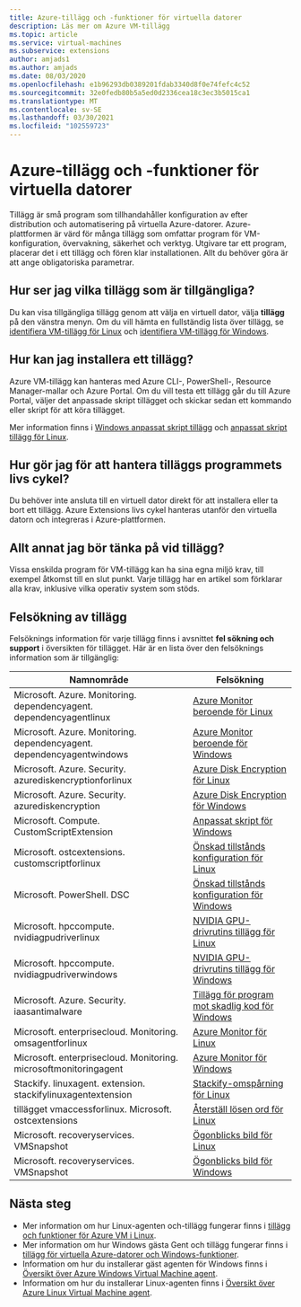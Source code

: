 ```yaml
---
title: Azure-tillägg och -funktioner för virtuella datorer
description: Läs mer om Azure VM-tillägg
ms.topic: article
ms.service: virtual-machines
ms.subservice: extensions
author: amjads1
ms.author: amjads
ms.date: 08/03/2020
ms.openlocfilehash: e1b96293db0389201fdab3340d8f0e74fefc4c52
ms.sourcegitcommit: 32e0fedb80b5a5ed0d2336cea18c3ec3b5015ca1
ms.translationtype: MT
ms.contentlocale: sv-SE
ms.lasthandoff: 03/30/2021
ms.locfileid: "102559723"
---
```

# <a name="azure-virtual-machine-extensions-and-features"></a>Azure-tillägg och -funktioner för virtuella datorer
Tillägg är små program som tillhandahåller konfiguration av efter distribution och automatisering på virtuella Azure-datorer. Azure-plattformen är värd för många tillägg som omfattar program för VM-konfiguration, övervakning, säkerhet och verktyg. Utgivare tar ett program, placerar det i ett tillägg och fören klar installationen. Allt du behöver göra är att ange obligatoriska parametrar. 

## <a name="how-can-i-find-what-extensions-are-available"></a>Hur ser jag vilka tillägg som är tillgängliga?
Du kan visa tillgängliga tillägg genom att välja en virtuell dator, välja **tillägg** på den vänstra menyn. Om du vill hämta en fullständig lista över tillägg, se [identifiera VM-tillägg för Linux](features-linux.md) och [identifiera VM-tillägg för Windows](features-windows.md).

## <a name="how-can-i-install-an-extension"></a>Hur kan jag installera ett tillägg?
Azure VM-tillägg kan hanteras med Azure CLI-, PowerShell-, Resource Manager-mallar och Azure Portal. Om du vill testa ett tillägg går du till Azure Portal, väljer det anpassade skript tillägget och skickar sedan ett kommando eller skript för att köra tillägget.

Mer information finns i [Windows anpassat skript tillägg](custom-script-windows.md) och [anpassat skript tillägg för Linux](custom-script-linux.md).

## <a name="how-do-i-manage-extension-application-lifecycle"></a>Hur gör jag för att hantera tilläggs programmets livs cykel?
Du behöver inte ansluta till en virtuell dator direkt för att installera eller ta bort ett tillägg. Azure Extensions livs cykel hanteras utanför den virtuella datorn och integreras i Azure-plattformen.

## <a name="anything-else-i-should-be-thinking-about-for-extensions"></a>Allt annat jag bör tänka på vid tillägg?
Vissa enskilda program för VM-tillägg kan ha sina egna miljö krav, till exempel åtkomst till en slut punkt. Varje tillägg har en artikel som förklarar alla krav, inklusive vilka operativ system som stöds.

## <a name="troubleshoot-extensions"></a>Felsökning av tillägg

Felsöknings information för varje tillägg finns i avsnittet **fel sökning och support** i översikten för tillägget. Här är en lista över den felsöknings information som är tillgänglig:

| Namnområde | Felsökning |
|-----------|-----------------|
| Microsoft. Azure. Monitoring. dependencyagent. dependencyagentlinux | [Azure Monitor beroende för Linux](agent-dependency-linux.md#troubleshoot-and-support) |
| Microsoft. Azure. Monitoring. dependencyagent. dependencyagentwindows | [Azure Monitor beroende för Windows](agent-dependency-windows.md#troubleshoot-and-support) |
| Microsoft. Azure. Security. azurediskencryptionforlinux | [Azure Disk Encryption för Linux](azure-disk-enc-linux.md#troubleshoot-and-support) |
| Microsoft. Azure. Security. azurediskencryption | [Azure Disk Encryption för Windows](azure-disk-enc-windows.md#troubleshoot-and-support) |
| Microsoft. Compute. CustomScriptExtension | [Anpassat skript för Windows](custom-script-windows.md#troubleshoot-and-support) |
| Microsoft. ostcextensions. customscriptforlinux | [Önskad tillstånds konfiguration för Linux](dsc-linux.md#troubleshoot-and-support) |
| Microsoft. PowerShell. DSC | [Önskad tillstånds konfiguration för Windows](dsc-windows.md#troubleshoot-and-support) |
| Microsoft. hpccompute. nvidiagpudriverlinux | [NVIDIA GPU-drivrutins tillägg för Linux](hpccompute-gpu-linux.md#troubleshoot-and-support) |
| Microsoft. hpccompute. nvidiagpudriverwindows | [NVIDIA GPU-drivrutins tillägg för Windows](hpccompute-gpu-windows.md#troubleshoot-and-support) |
| Microsoft. Azure. Security. iaasantimalware | [Tillägg för program mot skadlig kod för Windows](iaas-antimalware-windows.md#troubleshoot-and-support) |
| Microsoft. enterprisecloud. Monitoring. omsagentforlinux | [Azure Monitor för Linux](oms-linux.md#troubleshoot-and-support)
| Microsoft. enterprisecloud. Monitoring. microsoftmonitoringagent | [Azure Monitor för Windows](oms-windows.md#troubleshoot-and-support) |
| Stackify. linuxagent. extension. stackifylinuxagentextension | [Stackify-omspårning för Linux](stackify-retrace-linux.md#troubleshoot-and-support) |
| tillägget vmaccessforlinux. Microsoft. ostcextensions | [Återställ lösen ord för Linux](vmaccess.md#troubleshoot-and-support) |
| Microsoft. recoveryservices. VMSnapshot | [Ögonblicks bild för Linux](vmsnapshot-linux.md#troubleshoot-and-support) |
| Microsoft. recoveryservices. VMSnapshot | [Ögonblicks bild för Windows](vmsnapshot-windows.md#troubleshoot-and-support) |


## <a name="next-steps"></a>Nästa steg
* Mer information om hur Linux-agenten och-tillägg fungerar finns i [tillägg och funktioner för Azure VM i Linux](features-linux.md).
* Mer information om hur Windows gästa Gent och tillägg fungerar finns i [tillägg för virtuella Azure-datorer och Windows-funktioner](features-windows.md).  
* Information om hur du installerar gäst agenten för Windows finns i [Översikt över Azure Windows Virtual Machine agent](agent-windows.md).  
* Information om hur du installerar Linux-agenten finns i [Översikt över Azure Linux Virtual Machine agent](agent-linux.md).  

